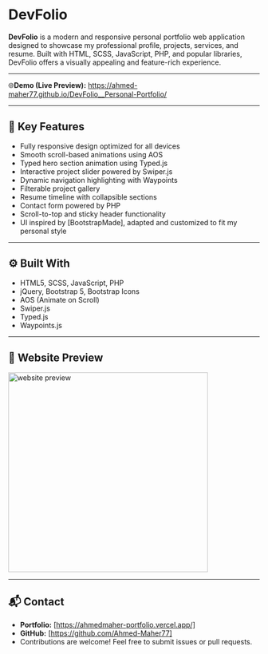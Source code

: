 # DevFolio

**DevFolio** is a modern and responsive personal portfolio web application designed to showcase my professional profile, projects, services, and resume. Built with HTML, SCSS, JavaScript, PHP, and popular libraries, DevFolio offers a visually appealing and feature-rich experience.

---

🌐**Demo (Live Preview):** <a href="https://ahmed-maher77.github.io/DevFolio__Personal-Portfolio/" target="_blank">https://ahmed-maher77.github.io/DevFolio__Personal-Portfolio/</a> 

---

## 🔑 Key Features

- Fully responsive design optimized for all devices
- Smooth scroll-based animations using AOS
- Typed hero section animation using Typed.js
- Interactive project slider powered by Swiper.js
- Dynamic navigation highlighting with Waypoints
- Filterable project gallery
- Resume timeline with collapsible sections
- Contact form powered by PHP
- Scroll-to-top and sticky header functionality
- UI inspired by [BootstrapMade], adapted and customized to fit my personal style

---

## ⚙️ Built With

- HTML5, SCSS, JavaScript, PHP
- jQuery, Bootstrap 5, Bootstrap Icons
- AOS (Animate on Scroll)
- Swiper.js
- Typed.js
- Waypoints.js

<hr/>

## 👀 Website Preview
<a href="https://ahmed-maher77.github.io/DevFolio__Personal-Portfolio/" title="demo">
  <img src="uploaded-img-on-github-readme" alt="website preview" width="400">
</a>

<hr/>

## 📬 Contact

- **Portfolio:** [https://ahmedmaher-portfolio.vercel.app/]
- **GitHub:** [https://github.com/Ahmed-Maher77]
- Contributions are welcome! Feel free to submit issues or pull requests.


